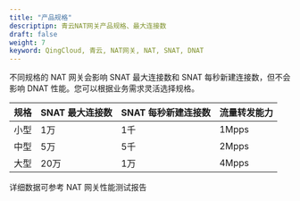 ```yaml
---
title: "产品规格"
descriptipn: 青云NAT网关产品规格、最大连接数
draft: false
weight: 7
keyword: QingCloud, 青云, NAT网关, NAT, SNAT, DNAT
---
```


不同规格的 NAT 网关会影响 SNAT 最大连接数和 SNAT 每秒新建连接数，但不会影响 DNAT 性能。您可以根据业务需求灵活选择规格。

| 规格   | SNAT 最大连接数 | SNAT 每秒新建连接数 | 流量转发能力 |
| ------ | --------------- | ------------------- | ------------ |
| 小型   | 1万             | 1千                 | 1Mpps        |
| 中型   | 5万             | 5千                 | 2Mpps        |
| 大型   | 20万            | 1万                 | 4Mpps        |


详细数据可参考 NAT 网关性能测试报告

